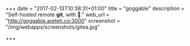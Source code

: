 +++
date = "2017-02-13T10:38:31+01:00"
title = "goggable"
description = "Self-hosted remote **git**, with :beer:."
web_url = "http://goggable.areteh.co:3000"
screenshot = "/img/webapps/screenshots/gitea.jpg"

+++

